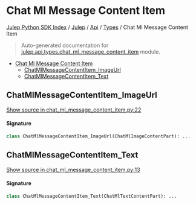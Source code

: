 # Chat Ml Message Content Item

[Julep Python SDK Index](../../../README.md#julep-python-sdk-index) / [Julep](../../index.md#julep) / [Api](../index.md#api) / [Types](./index.md#types) / Chat Ml Message Content Item

> Auto-generated documentation for [julep.api.types.chat_ml_message_content_item](../../../../../../../julep/api/types/chat_ml_message_content_item.py) module.

- [Chat Ml Message Content Item](#chat-ml-message-content-item)
  - [ChatMlMessageContentItem_ImageUrl](#chatmlmessagecontentitem_imageurl)
  - [ChatMlMessageContentItem_Text](#chatmlmessagecontentitem_text)

## ChatMlMessageContentItem_ImageUrl

[Show source in chat_ml_message_content_item.py:22](../../../../../../../julep/api/types/chat_ml_message_content_item.py#L22)

#### Signature

```python
class ChatMlMessageContentItem_ImageUrl(ChatMlImageContentPart): ...
```



## ChatMlMessageContentItem_Text

[Show source in chat_ml_message_content_item.py:13](../../../../../../../julep/api/types/chat_ml_message_content_item.py#L13)

#### Signature

```python
class ChatMlMessageContentItem_Text(ChatMlTextContentPart): ...
```